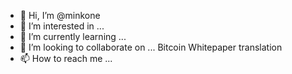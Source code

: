 - 👋 Hi, I’m @minkone
- 👀 I’m interested in ...
- 🌱 I’m currently learning ...
- 💞️ I’m looking to collaborate on ... Bitcoin Whitepaper translation
- 📫 How to reach me ...

<!---
minkone/minkone is a ✨ special ✨ repository because its `README.md` (this file) appears on your GitHub profile.
You can click the Preview link to take a look at your changes.
--->
